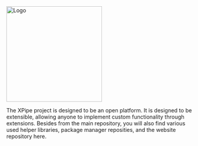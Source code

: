 <img src="https://github.com/xpipe-io/xpipe/assets/72509152/88d750f3-8469-4c51-bb64-5b264b0e9d47" alt="Logo" width="250"/>

The XPipe project is designed to be an open platform. It is designed to be extensible, allowing anyone to implement custom functionality through extensions. Besides from the main repository, you will also find various used helper libraries, package manager reposities, and the website repository here.
